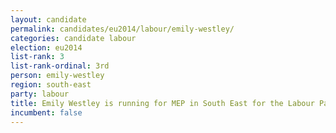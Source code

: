 ```yaml
---
layout: candidate
permalink: candidates/eu2014/labour/emily-westley/
categories: candidate labour
election: eu2014
list-rank: 3
list-rank-ordinal: 3rd
person: emily-westley
region: south-east
party: labour
title: Emily Westley is running for MEP in South East for the Labour Party
incumbent: false
---
```


